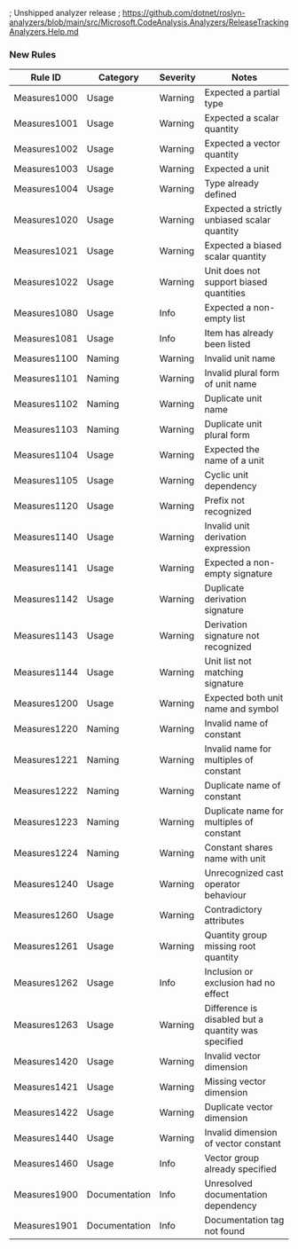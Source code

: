 ﻿; Unshipped analyzer release
; https://github.com/dotnet/roslyn-analyzers/blob/main/src/Microsoft.CodeAnalysis.Analyzers/ReleaseTrackingAnalyzers.Help.md

### New Rules

Rule ID | Category | Severity | Notes
--------|----------|----------|--------------------
Measures1000 | Usage | Warning | Expected a partial type
Measures1001 | Usage | Warning | Expected a scalar quantity
Measures1002 | Usage | Warning | Expected a vector quantity
Measures1003 | Usage | Warning | Expected a unit
Measures1004 | Usage | Warning | Type already defined
Measures1020 | Usage | Warning | Expected a strictly unbiased scalar quantity
Measures1021 | Usage | Warning | Expected a biased scalar quantity
Measures1022 | Usage | Warning | Unit does not support biased quantities
Measures1080 | Usage | Info | Expected a non-empty list
Measures1081 | Usage | Info | Item has already been listed
Measures1100 | Naming | Warning | Invalid unit name
Measures1101 | Naming | Warning | Invalid plural form of unit name
Measures1102 | Naming | Warning | Duplicate unit name
Measures1103 | Naming | Warning | Duplicate unit plural form
Measures1104 | Usage | Warning | Expected the name of a unit
Measures1105 | Usage | Warning | Cyclic unit dependency
Measures1120 | Usage | Warning | Prefix not recognized
Measures1140 | Usage | Warning | Invalid unit derivation expression
Measures1141 | Usage | Warning | Expected a non-empty signature
Measures1142 | Usage | Warning | Duplicate derivation signature
Measures1143 | Usage | Warning | Derivation signature not recognized
Measures1144 | Usage | Warning | Unit list not matching signature
Measures1200 | Usage | Warning | Expected both unit name and symbol
Measures1220 | Naming | Warning | Invalid name of constant
Measures1221 | Naming | Warning | Invalid name for multiples of constant
Measures1222 | Naming | Warning | Duplicate name of constant
Measures1223 | Naming | Warning | Duplicate name for multiples of constant
Measures1224 | Naming | Warning | Constant shares name with unit
Measures1240 | Usage | Warning | Unrecognized cast operator behaviour
Measures1260 | Usage | Warning | Contradictory attributes
Measures1261 | Usage | Warning | Quantity group missing root quantity
Measures1262 | Usage | Info | Inclusion or exclusion had no effect
Measures1263 | Usage | Warning | Difference is disabled but a quantity was specified
Measures1420 | Usage | Warning | Invalid vector dimension
Measures1421 | Usage | Warning | Missing vector dimension
Measures1422 | Usage | Warning | Duplicate vector dimension
Measures1440 | Usage | Warning | Invalid dimension of vector constant
Measures1460 | Usage | Info | Vector group already specified
Measures1900 | Documentation | Info | Unresolved documentation dependency
Measures1901 | Documentation | Info | Documentation tag not found